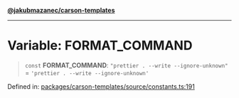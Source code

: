 [**@jakubmazanec/carson-templates**](../README.md)

---

# Variable: FORMAT_COMMAND

> `const` **FORMAT_COMMAND**: `"prettier . --write --ignore-unknown"` =
> `'prettier . --write --ignore-unknown'`

Defined in:
[packages/carson-templates/source/constants.ts:191](https://github.com/jakubmazanec/tools/blob/b70ba93afff7f67760159378262d2c0b19cfed9e/packages/carson-templates/source/constants.ts#L191)
